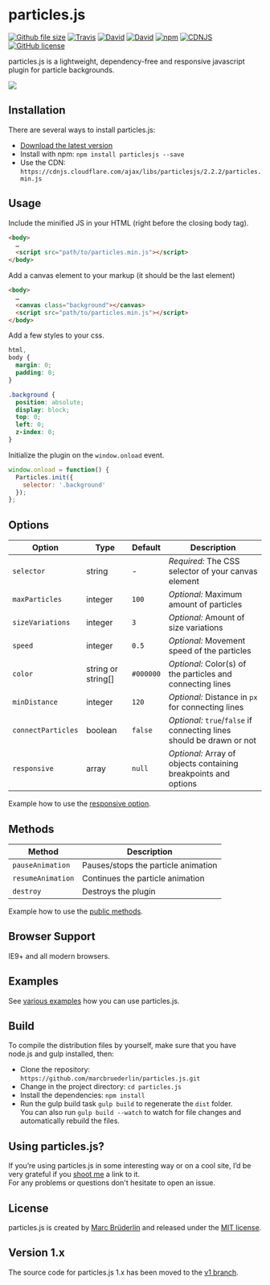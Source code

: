# particles.js

[![Github file size](https://img.shields.io/github/size/marcbruederlin/particles.js/dist/particles.min.js.svg)](https://github.com/marcbruederlin/particles.js/blob/master/dist/particles.min.js)
[![Travis](https://img.shields.io/travis/marcbruederlin/particles.js.svg)](https://travis-ci.org/marcbruederlin/particles.js)
[![David](https://img.shields.io/david/marcbruederlin/particles.js.svg)](https://david-dm.org/marcbruederlin/particles.js)
[![David](https://img.shields.io/david/dev/marcbruederlin/particles.js.svg)](https://david-dm.org/marcbruederlin/particles.js?type=dev)
[![npm](https://img.shields.io/npm/v/particlesjs.svg)](https://www.npmjs.com/package/particlesjs)
[![CDNJS](https://img.shields.io/cdnjs/v/particlesjs.svg)](https://cdnjs.com/libraries/particlesjs)
[![GitHub license](https://img.shields.io/badge/license-MIT-blue.svg)](https://raw.githubusercontent.com/marcbruederlin/particles.js/master/LICENSE)

particles.js is a lightweight, dependency-free and responsive javascript plugin for particle backgrounds.

[<img src="http://i.giphy.com/CPEar2kArhFny.gif"/>](https://marcbruederlin.github.io/particles.js/)

## Installation
There are several ways to install particles.js:
- [Download the latest version](https://github.com/marcbruederlin/particles.js/archive/master.zip)
- Install with npm: `npm install particlesjs --save`
- Use the CDN: `https://cdnjs.cloudflare.com/ajax/libs/particlesjs/2.2.2/particles.min.js`

## Usage
Include the minified JS in your HTML (right before the closing body tag).
```html
<body>
  …
  <script src="path/to/particles.min.js"></script>
</body>
```

Add a canvas element to your markup (it should be the last element)
```html
<body>
  …
  <canvas class="background"></canvas>
  <script src="path/to/particles.min.js"></script>
</body>
```

Add a few styles to your css.
```css
html,
body {
  margin: 0;
  padding: 0;
}

.background {
  position: absolute;
  display: block;
  top: 0;
  left: 0;
  z-index: 0;
}
```

Initialize the plugin on the `window.onload` event.
```js
window.onload = function() {
  Particles.init({
    selector: '.background'
  });
};
```

## Options
Option | Type | Default | Description
------ | ------------- | ------------- | -----------
`selector` | string | - | *Required:* The CSS selector of your canvas element
`maxParticles` | integer | `100` | *Optional:* Maximum amount of particles
`sizeVariations` | integer | `3` | *Optional:* Amount of size variations
`speed` | integer | `0.5` | *Optional:* Movement speed of the particles
`color` | string or string[] | `#000000` | *Optional:* Color(s) of the particles and connecting lines
`minDistance` | integer | `120` | *Optional:* Distance in `px` for connecting lines
`connectParticles` | boolean | `false` | *Optional:* `true`/`false` if connecting lines should be drawn or not
`responsive` | array | `null` | *Optional:* Array of objects containing breakpoints and options

Example how to use the [responsive option](https://marcbruederlin.github.io/particles.js/#responsive-option).

## Methods
Method | Description
------ | -----------
`pauseAnimation` | Pauses/stops the particle animation
`resumeAnimation` | Continues the particle animation
`destroy` | Destroys the plugin

Example how to use the [public methods](https://marcbruederlin.github.io/particles.js/#use-methods).

## Browser Support
IE9+ and all modern browsers.

## Examples
See [various examples](https://marcbruederlin.github.io/particles.js/#examples) how you can use particles.js.

## Build
To compile the distribution files by yourself, make sure that you have node.js and gulp installed, then:
- Clone the repository: `https://github.com/marcbruederlin/particles.js.git`
- Change in the project directory: `cd particles.js`
- Install the dependencies: `npm install`
- Run the gulp build task `gulp build` to regenerate the `dist` folder. <br/> You can also run `gulp build --watch` to watch for file changes and automatically rebuild the files.

## Using particles.js?
If you’re using particles.js in some interesting way or on a cool site, I’d be very grateful if you <a href="mailto:hello@marcbruederlin.com?subject=Hey, I'm using particles.js">shoot me</a> a link to it.<br />
For any problems or questions don't hesitate to open an issue.<br />

## License
particles.js is created by [Marc Brüderlin](https://marcbruederlin.com) and released
under the [MIT license](https://github.com/marcbruederlin/particles.js/blob/master/LICENSE).

## Version 1.x
The source code for particles.js 1.x has been moved to the [v1 branch](https://github.com/marcbruederlin/particles.js/tree/v1).
